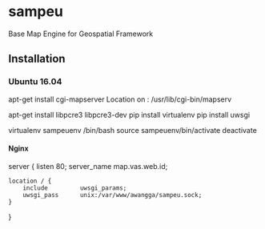 # sampeu
Base Map Engine for Geospatial Framework

## Installation
### Ubuntu 16.04
apt-get install cgi-mapserver
Location on :
/usr/lib/cgi-bin/mapserv

apt-get install libpcre3 libpcre3-dev
pip install virtualenv
pip install uwsgi

virtualenv sampeuenv
/bin/bash
source sampeuenv/bin/activate
deactivate


#### Nginx
server {
    listen 80;
    server_name map.vas.web.id;

    location / {
        include         uwsgi_params;
        uwsgi_pass      unix:/var/www/awangga/sampeu.sock;
    }
}